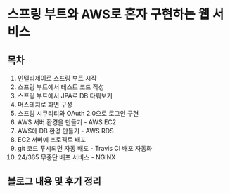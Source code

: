 # 스프링 부트와 AWS로 혼자 구현하는 웹 서비스

## 목차
1. 인텔리제이로 스프링 부트 시작
2. 스프링 부트에서 테스트 코드 작성
3. 스프링 부트에서 JPA로 DB 다뤄보기
4. 머스테치로 화면 구성
5. 스프링 시큐리티와 OAuth 2.0으로 로그인 구현
6. AWS 서버 환경을 만들기 - AWS EC2 
7. AWS에 DB 환경 만들기 - AWS RDS  
8. EC2 서버에 프로젝트 배포 
9. git 코드 푸시되면 자동 배포 - Travis CI 배포 자동화
10. 24/365 무중단 배포 서비스 - NGINX  

## 블로그 내용 및 후기 정리



